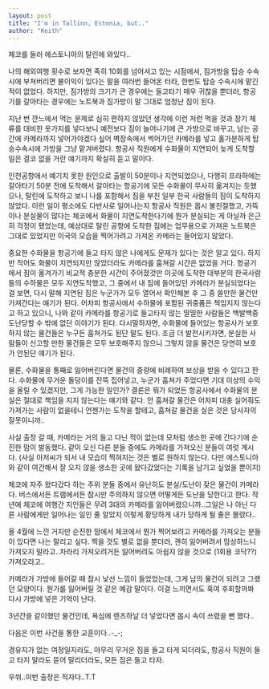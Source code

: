 ```yaml
---
layout: post
title: "I'm in Tallinn, Estonia, but.."
author: "Keith"
---
```



체코를 들러 에스토니아의 탈린에 와있다..

나의 해외여행 횟수로 보자면 족히 10회를 넘어서고 있는 시점에서, 짐가방을 탑승 수속시에 부쳐버리면 불이익이 있다는 말을 여러번 들어온 터라, 한번도 탑승 수속시에 맡긴 적이 없었다. 하지만, 짐가방의 크기가 큰 경우에는 들고타기 매우 귀찮을 뿐더러, 항공기를 갈아타는 경우에는 노트북과 짐가방이 말 그대로 엄청난 짐이 된다.

지난 번 깐느에서 먹는 문제로 심히 편하지 않았던 생각에 이런 저런 먹을 것과 장기 체류를 대비한 옷가지를 넣다보니 예전보다 짐이 늘어나기에 큰 가방으로 바꾸고, 남는 공간에 카메라까지 넣어가야겠다 싶어 벽장속에서 썩어가던 카메라를 넣고 홀가분하게 탑승수속시에 가방을 그냥 맡겨버렸다. 항공사 직원에게 수화물이 지연되어 늦게 도착할 일은 결코 없을 거란 얘기까지 확실히 듣고 말이다.

인천공항에서 예기치 못한 원인으로 출발이 50분이나 지연되었으나, 다행히 프라하에는 갈아타기 50분 전에 도착해서 갈아타는 항공기에 모든 수화물이 무사히 옮겨지는 듯했으나, 탈린에 도착하고 보니 나를 포함해서 짐을 부친 일부 한국 사람들의 짐이 도착하지 않았다. 이런 일이 평소에도 다반사로 일어나는지 항공사 직원은 몹시 불친절했고, 가뜩이나 분실물이 많다는 체코에서 화물이 지연도착한다기에 뭔가 분실되는 게 아닐까 은근히 걱정이 됐었는데, 예상대로 탈린 공항에 도착한 짐에는 업무용으로 가져온 노트북은 그대로 있었지만 이국의 모습을 찍어가려고 가져온 카메라는 들어있지 않았다.

중요한 수화물을 항공기에 들고 타지 않은 나에게도 문제가 있다는 것은 알고 있다. 하지만 적어도 화물이 지연되지만 않았더라도 카메라를 훔쳐갈 시간은 없었을 거다. 항공기에서 짐이 옮겨가기 비교적 충분한 시간이 주어졌것만 이곳에 도착한 대부분의 한국사람들의 수하물은 모두 지연도착했고, 그 중에서 내 짐에 들어있던 카메라가 분실되었다는 걸 보면, 다시 말해 지연된 짐은 누군가가 모두 열어서 확인해본 후 그 중 쓸만한 물건만 가져간다는 얘기가 된다. 어차피 항공사에서 수하물에 포함된 귀중품은 책임지지 않는다고 하고 있으니, 나와 같이 카메라를 항공기로 들고타지 않는 띨띨한 사람들은 백발백중 도난당할 수 밖에 없단 이야기가 된다. 다시말하자면, 수화물에 들어있는 항공사가 보호하지 않는 물건들은 누구든 훔쳐가도 된단 말도 된다. 조금 더 발전시키자면, 분실한 사람들이 신고할 만한 물건들은 모두 보호해주지 않으니 그렇지 않을 물건은 당연히 보호가 안된단 얘기가 된다. 

물론, 수화물을 통째로 잃어버린다면 물건의 중량에 비례하여 보상을 받을 수 있다고 한다. 수화물에 무거운 돌덩이를 잔뜩 집어넣고, 누군가 훔쳐가 주었다면 기대 이상의 수익을 올릴 수 있겠지만, 그게 가능한 일인가? 결론은 뭐가 되었든 항공사에서 수화물의 분실은 절대로 책임을 지지 않는다는 얘기와 같다. 안 훔쳐갈 물건은 어차피 대충 실어줘도 가져가는 사람이 없을테니 언젠가는 도착을 할테고, 훔쳐갈 물건을 실은 것은 당사자의 잘못이니까..

사실 출장 갈 때, 카메라는 거의 들고 다닌 적이 없는데 모처럼 생소한 곳에 간다기에 순진한 맘이 발동했다. 같이 오신 다른 분들 중에도 카메라를 가져오신 분들이 여럿 계시다. (사실 아저씨가 되서 내 모습이 찍혀지는 것은 별로 원하지 않는다. 다만 에스토니아와 같이 여간해서 잘 오지 않을 생소한 곳에 왔다갔었다는 기록을 남기고 싶었을 뿐이지)

체코에 자주 왔다갔다 하는 주위 분들 중에서 유난히도 분실/도난이 잦은 물건이 카메라다. 버스에서든 트램에서든 잠시만 주의하지 않으면 어떻게든 도난을 당한다고 한다. 작년에 체코에 여행간 지인들은 무려 3대의 카메라를 잃어버렸으니까..그일은 나 아닌 다른 사람에게만 일어나는 일인 줄 알았지 이렇게 황당하게 내가 당하게 될 줄은 몰랐다..

올 4월에 느낀 거지만 순진한 맘에서 체코에서 뭔가 찍어보려고 카메라를 가져오는 분들이 있다면 나는 말리고 싶다. 찍을 것도 별로 없을 뿐더러, 괜히 잃어버려서 맘상하느니 가져오지 말라고..차라리 가져오려거든 잃어버려도 아쉽지 않을 것으로 (1회용 코닥??) 가져오라고..

카메라가 가방에 들어갈 때 잠시 낯선 느낌이 들었었는데, 그게 남의 물건이 되려고 그랬던 모양이다. 뭔가를 잃어버릴 것 같은 예감 말이다. 이걸 느끼면서도 혹여 후회할까봐 다시 가방에 넣은 기억이 난다.

3년간을 같이했던 물건인데, 욕심에 렌즈하날 더 넣었다면 몹시 속이 쓰렸을 뻔 했다..

다음은 이번 사건을 통한 교훈이다..-_-;

경유지가 없는 여정일지라도, 아무리 무거운 짐을 들고 타게 되더라도, 항공사 직원이 들고 타지 말라도 뜯어 말리더라도, 모든 짐은 들고 타자.

우쒸..이번 출장은 적자다..T.T



